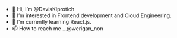 - 👋 Hi, I’m @DavisKiprotich
- 👀 I’m interested in Frontend development and Cloud Engineering.
- 🌱 I’m currently learning React.js. 
- 📫 How to reach me ...@werigan_non

<!---
DavisKiprotich/DavisKiprotich is a ✨ special ✨ repository because its `README.md` (this file) appears on your GitHub profile.
You can click the Preview link to take a look at your changes.
--->
